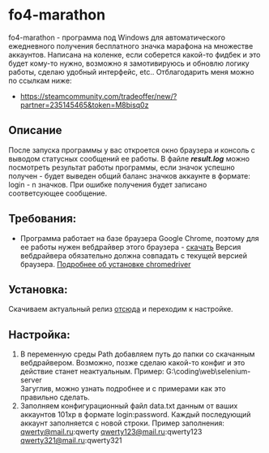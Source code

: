 # fo4-marathon
fo4-marathon - программа под Windows для автоматического ежедневного получения бесплатного значка марафона на множестве аккаунтов.
Написана на коленке, если соберется какой-то фидбек и это будет кому-то нужно, возможно я замотивируюсь и обновлю логику работы, сделаю удобный интерфейс, etc..
Отблагодарить меня можно по ссылкам ниже:
- https://steamcommunity.com/tradeoffer/new/?partner=235145465&token=M8bisq0z

## Описание
После запуска программы у вас откроется окно браузера и консоль с выводом статусных сообщений ее работы.
В файле ***result.log*** можно посмотреть результат работы программы, если значок успешно получен - будет выведен общий баланс значков аккаунте в формате: login - n значков.
При ошибке получения будет записано соответсующее сообщение.

## Требования:
- Программа работает на базе браузера Google Chrome, поэтому для ее работы нужен вебдрайвер этого браузера - [скачать](https://chromedriver.chromium.org/)
Версия вебдрайвера обязательно должна совпадать с текущей версией браузера. [Подробнее об установке chromedriver](https://chromedriver.chromium.org/getting-started)

## Установка:
Скачиваем актуальный релиз [отсюда](https://github.com/vvvvvvvvlone/fo4-marathon/releases) и переходим к настройке.

## Настройка:
1. В переменную среды Path добавляем путь до папки со скачанным вебдрайвером. Возможно, позже сделаю какой-то конфиг и это действие станет неактуальным.
Пример: G:\coding\web\selenium-server\
Загуглив, можно узнать подробнее и с примерами как это правильно сделать.
2. Заполняем конфигурационный файл data.txt данным от ваших аккаунтов 101xp в формате login:password.
Каждый последующий аккаунт заполняется с новой строки.
Пример заполнения:
qwerty@mail.ru:qwerty
qwerty123@mail.ru:qwerty123
qwerty321@mail.ru:qwerty321
